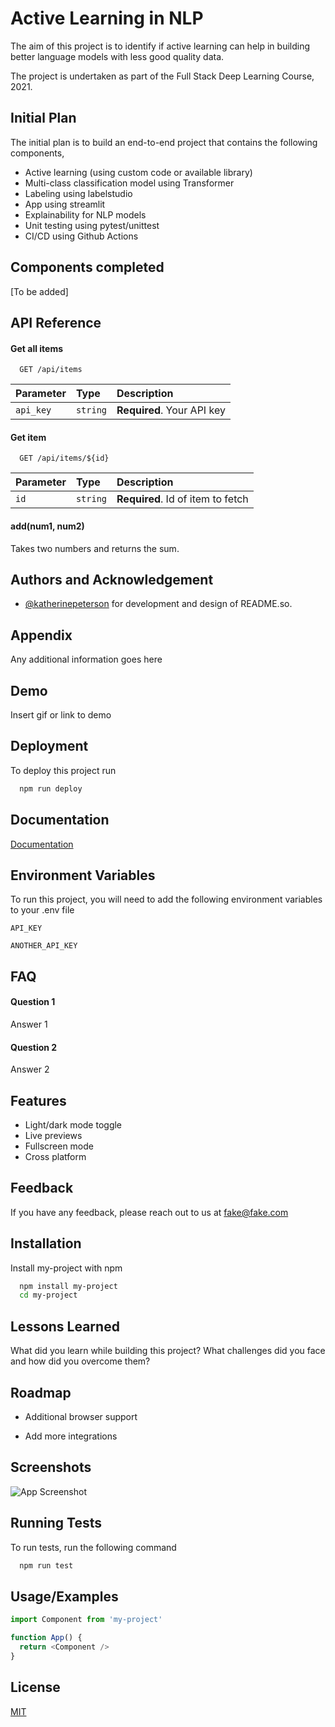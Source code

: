 
# Active Learning in NLP

The aim of this project is to identify if active learning can help in building better language models with less good quality data.

The project is undertaken as part of the Full Stack Deep Learning Course, 2021. 

## Initial Plan
The initial plan is to build an end-to-end project that contains the following components,

- Active learning (using custom code or available library)
- Multi-class classification model using Transformer
- Labeling using labelstudio
- App using streamlit
- Explainability for NLP models
- Unit testing using pytest/unittest
- CI/CD using Github Actions

## Components completed
[To be added]
## API Reference

#### Get all items

```http
  GET /api/items
```

| Parameter | Type     | Description                |
| :-------- | :------- | :------------------------- |
| `api_key` | `string` | **Required**. Your API key |

#### Get item

```http
  GET /api/items/${id}
```

| Parameter | Type     | Description                       |
| :-------- | :------- | :-------------------------------- |
| `id`      | `string` | **Required**. Id of item to fetch |

#### add(num1, num2)

Takes two numbers and returns the sum.

  
## Authors and Acknowledgement

- [@katherinepeterson](https://www.github.com/katherinepeterson) for development and design of README.so.

  
## Appendix

Any additional information goes here

  
## Demo

Insert gif or link to demo

  
## Deployment

To deploy this project run

```bash
  npm run deploy
```

  
## Documentation

[Documentation](https://linktodocumentation)

  
## Environment Variables

To run this project, you will need to add the following environment variables to your .env file

`API_KEY`

`ANOTHER_API_KEY`

  
## FAQ

#### Question 1

Answer 1

#### Question 2

Answer 2

  
## Features

- Light/dark mode toggle
- Live previews
- Fullscreen mode
- Cross platform

  
## Feedback

If you have any feedback, please reach out to us at fake@fake.com

  
## Installation 

Install my-project with npm

```bash 
  npm install my-project
  cd my-project
```
    
## Lessons Learned

What did you learn while building this project? What challenges did you face and how did you overcome them?

  
## Roadmap

- Additional browser support

- Add more integrations

  
## Screenshots

![App Screenshot](https://via.placeholder.com/468x300?text=App+Screenshot+Here)

  
## Running Tests

To run tests, run the following command

```bash
  npm run test
```

  
## Usage/Examples

```javascript
import Component from 'my-project'

function App() {
  return <Component />
}
```

  
## License

[MIT](https://choosealicense.com/licenses/mit/)

  
